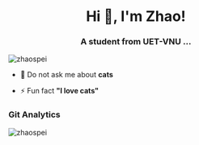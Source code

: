 <h1 align="center">Hi 👋, I'm Zhao!</h1>
<h3 align="center">A student from UET-VNU ...</h3>

<p align="left"> <img src="https://komarev.com/ghpvc/?username=zhaospei&label=Profile%20views&color=0e75b6&style=flat" alt="zhaospei" /> </p>

- 💬 Do not ask me about **cats**

- ⚡ Fun fact **"I love cats"**

### Git Analytics

<p><img align="center" src="https://github-readme-stats.vercel.app/api/top-langs?username=zhaospei&show_icons=true&locale=en&layout=compact" alt="zhaospei" /></p>
